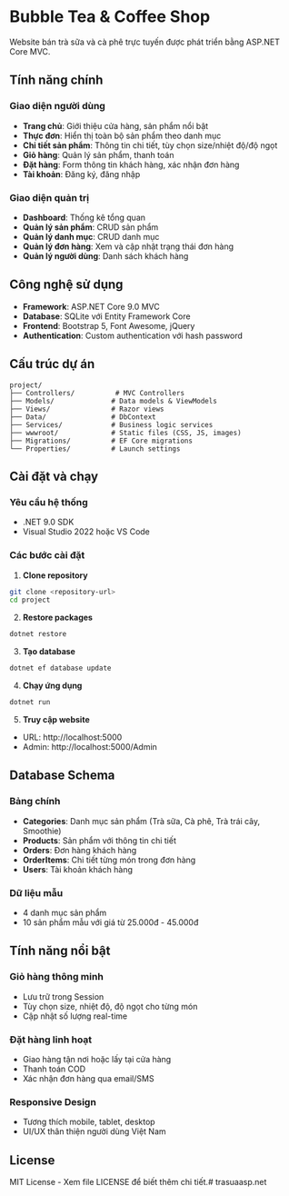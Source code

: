 # Bubble Tea & Coffee Shop

Website bán trà sữa và cà phê trực tuyến được phát triển bằng ASP.NET Core MVC.

## Tính năng chính

### Giao diện người dùng
- **Trang chủ**: Giới thiệu cửa hàng, sản phẩm nổi bật
- **Thực đơn**: Hiển thị toàn bộ sản phẩm theo danh mục
- **Chi tiết sản phẩm**: Thông tin chi tiết, tùy chọn size/nhiệt độ/độ ngọt
- **Giỏ hàng**: Quản lý sản phẩm, thanh toán
- **Đặt hàng**: Form thông tin khách hàng, xác nhận đơn hàng
- **Tài khoản**: Đăng ký, đăng nhập

### Giao diện quản trị
- **Dashboard**: Thống kê tổng quan
- **Quản lý sản phẩm**: CRUD sản phẩm
- **Quản lý danh mục**: CRUD danh mục
- **Quản lý đơn hàng**: Xem và cập nhật trạng thái đơn hàng
- **Quản lý người dùng**: Danh sách khách hàng

## Công nghệ sử dụng

- **Framework**: ASP.NET Core 9.0 MVC
- **Database**: SQLite với Entity Framework Core
- **Frontend**: Bootstrap 5, Font Awesome, jQuery
- **Authentication**: Custom authentication với hash password

## Cấu trúc dự án

```
project/
├── Controllers/          # MVC Controllers
├── Models/              # Data models & ViewModels
├── Views/               # Razor views
├── Data/                # DbContext
├── Services/            # Business logic services
├── wwwroot/             # Static files (CSS, JS, images)
├── Migrations/          # EF Core migrations
└── Properties/          # Launch settings
```

## Cài đặt và chạy

### Yêu cầu hệ thống
- .NET 9.0 SDK
- Visual Studio 2022 hoặc VS Code

### Các bước cài đặt

1. **Clone repository**
```bash
git clone <repository-url>
cd project
```

2. **Restore packages**
```bash
dotnet restore
```

3. **Tạo database**
```bash
dotnet ef database update
```

4. **Chạy ứng dụng**
```bash
dotnet run
```

5. **Truy cập website**
- URL: http://localhost:5000
- Admin: http://localhost:5000/Admin

## Database Schema

### Bảng chính
- **Categories**: Danh mục sản phẩm (Trà sữa, Cà phê, Trà trái cây, Smoothie)
- **Products**: Sản phẩm với thông tin chi tiết
- **Orders**: Đơn hàng khách hàng
- **OrderItems**: Chi tiết từng món trong đơn hàng
- **Users**: Tài khoản khách hàng

### Dữ liệu mẫu
- 4 danh mục sản phẩm
- 10 sản phẩm mẫu với giá từ 25.000đ - 45.000đ

## Tính năng nổi bật

### Giỏ hàng thông minh
- Lưu trữ trong Session
- Tùy chọn size, nhiệt độ, độ ngọt cho từng món
- Cập nhật số lượng real-time

### Đặt hàng linh hoạt
- Giao hàng tận nơi hoặc lấy tại cửa hàng
- Thanh toán COD
- Xác nhận đơn hàng qua email/SMS

### Responsive Design
- Tương thích mobile, tablet, desktop
- UI/UX thân thiện người dùng Việt Nam



## License

MIT License - Xem file LICENSE để biết thêm chi tiết.#   t r a s u a a s p . n e t  
 